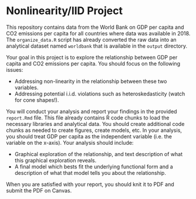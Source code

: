 # Nonlinearity/IID Project

This repository contains data from the World Bank on GDP per capita and CO2 emissions per capita for all countries where data was available in 2018. The `organize_data.R` script has already converted the raw data into an analytical dataset named `worldbank` that is available in the `output` directory.

Your goal in this project is to explore the relationship between GDP per capita and CO2 emissions per capita. You should focus on the following issues:

-   Addressing non-linearity in the relationship between these two variables.
-   Addressing potential i.i.d. violations such as heteroskedasticity (watch for cone shapes!).

You will conduct your analysis and report your findings in the provided `report.Rmd` file. This file already contains R code chunks to load the necessary libraries and analytical data. You should create additional code chunks as needed to create figures, create models, etc. In your analysis, you should treat GDP per capita as the independent variable (i.e. the variable on the x-axis). Your analysis should include:

-   Graphical exploration of the relationship, and text description of what this graphical exploration reveals.
-   A final model which bests fit the underlying functional form and a description of what that model tells you about the relationship.

When you are satisfied with your report, you should knit it to PDF and submit the PDF on Canvas.
